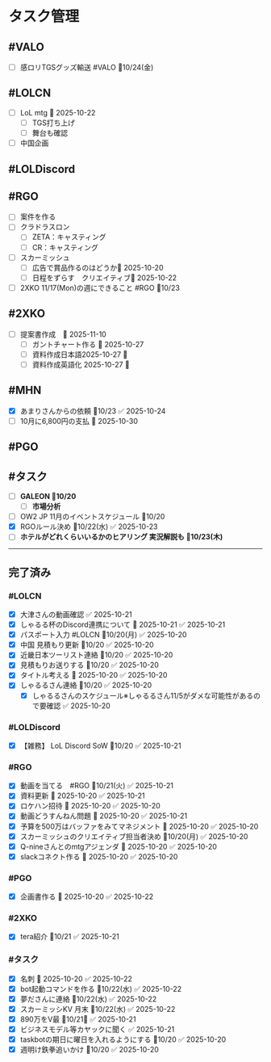 # タスク管理

## #VALO
- [ ] 感ロリTGSグッズ輸送 #VALO 📅10/24(金)

## #LOLCN
- [ ] LoL mtg 📅 2025-10-22 
	- [ ] TGS打ち上げ
	- [ ] 舞台も確認
- [ ] 中国企画

## #LOLDiscord

## #RGO
- [ ] 案件を作る
- [ ] クラドラスロン
	- [ ] ZETA：キャスティング
	- [ ] CR：キャスティング
- [ ] スカーミッシュ
	- [ ] 広告で賞品作るのはどうか📅 2025-10-20
	- [ ] 日程をずらす　クリエイティブ📅 2025-10-22 
- [ ] 2XKO 11/17(Mon)の週にできること #RGO 📅10/23

## #2XKO
- [ ] 提案書作成　📅 2025-11-10
	- [ ] ガントチャート作る 📅 2025-10-27 
	- [ ] 資料作成日本語2025-10-27 📅 
	- [ ] 資料作成英語化 2025-10-27 📅 

## #MHN 
- [x] あまりさんからの依頼 📅10/23 ✅ 2025-10-24
- [ ] 10月に6,800円の支払 📅 2025-10-30

## #PGO

## #タスク
- [ ] **GALEON 📅10/20**
	- [ ] **市場分析**
- [ ] OW2 JP 11月のイベントスケジュール 📅10/20
- [x] RGOルール決め 📅10/22(水) ✅ 2025-10-23
- [ ] **ホテルがどれくらいいるかのヒアリング 実況解説も 📅10/23(木)**
---

## 完了済み

### #LOLCN
- [x] 大津さんの動画確認 ✅ 2025-10-21
- [x] しゃるる杯のDiscord連携について 📅 2025-10-21 ✅ 2025-10-21
- [x] パスポート入力 #LOLCN 📅10/20(月) ✅ 2025-10-20
- [x] 中国 見積もり更新 📅10/20 ✅ 2025-10-20
- [x] 近畿日本ツーリスト連絡 📅10/20 ✅ 2025-10-20
- [x] 見積もりお送りする 📅10/20 ✅ 2025-10-20
- [x] タイトル考える 📅 2025-10-20 ✅ 2025-10-20
- [x] しゃるるさん連絡 📅10/20 ✅ 2025-10-20
	- [x] しゃるるさんのスケジュール※しゃるるさん11/5がダメな可能性があるので要確認 ✅ 2025-10-20

### #LOLDiscord
- [x] 【雑務】 LoL Discord SoW 📅10/20 ✅ 2025-10-21

### #RGO
- [x] 動画を当てる　#RGO  📅10/21(火) ✅ 2025-10-21
- [x] 資料更新 📅 2025-10-20 ✅ 2025-10-21
- [x] ロケハン招待 📅 2025-10-20 ✅ 2025-10-20
- [x] 動画どうすんねん問題 📅 2025-10-20 ✅ 2025-10-21
- [x] 予算を500万はバッファをみてマネジメント 📅 2025-10-20 ✅ 2025-10-20
- [x] スカーミッシュのクリエイティブ担当者決め 📅10/20(月) ✅ 2025-10-20
- [x] Q-nineさんとのmtgアジェンダ 📅 2025-10-20 ✅ 2025-10-20
- [x] slackコネクト作る 📅 2025-10-20 ✅ 2025-10-20

### #PGO
- [x] 企画書作る 📅 2025-10-20 ✅ 2025-10-22

### #2XKO
- [x] tera紹介 📅10/21 ✅ 2025-10-21


### #タスク
- [x] 名刺 📅 2025-10-20 ✅ 2025-10-22
- [x] bot起動コマンドを作る 📅10/22(水) ✅ 2025-10-22
- [x] 夢ださんに連絡 📅10/22(水) ✅ 2025-10-22
- [x] スカーミッシKV 月末 📅10/22(水) ✅ 2025-10-22
- [x] 890万をV最 📅10/21🛫 ✅ 2025-10-21
- [x] ビジネスモデル等カヤックに聞く ✅ 2025-10-21
- [x] taskbotの期日に曜日を入れるようにする 📅10/20 ✅ 2025-10-20
- [x] 週明け鉄拳追いかけ 📅10/20 ✅ 2025-10-20
